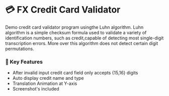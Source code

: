 # :credit_card: FX Credit Card Validator 

Demo credit card validator program usingthe Luhn algorithm. 
Luhn algorithm is a simple checksum formula used to validate a variety of identification numbers, 
such as credit,capable of detecting most single-digit transcription errors. More over
this algorithm does not detect certain digit permutations.

### :key: Key Features 
- After invalid input credit card field only accepts {15,16} digits
- Auto display credit name and type
- Translation Animation at Y-axis
- Screenshot's included
